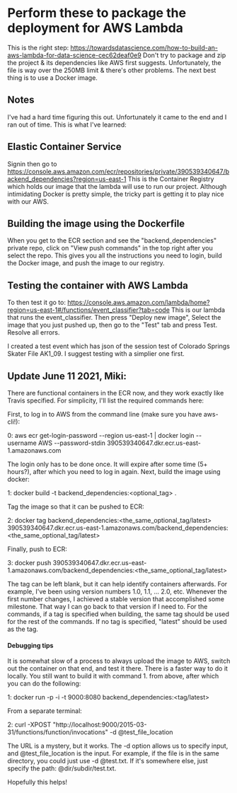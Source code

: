 # Perform these to package the deployment for AWS Lambda


This is the right step: https://towardsdatascience.com/how-to-build-an-aws-lambda-for-data-science-cec62deaf0e9
Don't try to package and zip the project & its dependencies like AWS first suggests. Unfortunately, the file is way over the 250MB limit & there's other problems. The next best thing is to use a Docker image.

## Notes
I've had a hard time figuring this out. Unfortunately it came to the end and I ran out of time. This is what I've learned:

## Elastic Container Service
Signin then go to https://console.aws.amazon.com/ecr/repositories/private/390539340647/backend_dependencies?region=us-east-1
This is the Container Registry which holds our image that the lambda will use to run our project.
Although intimidating Docker is pretty simple, the tricky part is getting it to play nice with our AWS.

## Building the image using the Dockerfile
When you get to the ECR section and see the "backend_dependencies" private repo, click on "View push commands" in the top right after you select the repo. This gives you all the instructions you need to login, build the Docker image, and push the image to our registry. 

## Testing the container with AWS Lambda
To then test it go to: https://console.aws.amazon.com/lambda/home?region=us-east-1#/functions/event_classifier?tab=code
This is our lambda that runs the event_classifier. Then press "Deploy new image", Select the image that you just pushed up, then go to the "Test" tab and press Test. Resolve all errors. 

I created a test event which has json of the session test of Colorado Springs Skater File AK1_09. I suggest testing with a simplier one first.

## Update June 11 2021, Miki:
There are functional containers in the ECR now, and they work exactly like Travis specified. For simplicity, I'll list the required commands here:

First, to log in to AWS from the command line (make sure you have aws-cli!):

0: aws ecr get-login-password --region us-east-1 | docker login --username AWS --password-stdin 390539340647.dkr.ecr.us-east-1.amazonaws.com

The login only has to be done once. It will expire after some time (5+ hours?), after which you need to log in again. Next, build the image using docker:

1: docker build -t backend_dependencies:<optional_tag> .

Tag the image so that it can be pushed to ECR:

2: docker tag backend_dependencies:<the_same_optional_tag/latest> 390539340647.dkr.ecr.us-east-1.amazonaws.com/backend_dependencies:<the_same_optional_tag/latest>

Finally, push to ECR:

3: docker push 390539340647.dkr.ecr.us-east-1.amazonaws.com/backend_dependencies:<the_same_optional_tag/latest>

The tag can be left blank, but it can help identify containers afterwards. For example, I've been using version numbers 1.0, 1.1, ... 2.0, etc. Whenever the first number changes, I achieved a stable version that accomplished some milestone. That way I can go back to that version if I need to. 
For the commands, if a tag is specified when building, the same tag should be used for the rest of the commands. If no tag is specified, "latest" should be used as the tag.

#### Debugging tips

It is somewhat slow of a process to always upload the image to AWS, switch out the container on that end, and test it there.
There is a faster way to do it locally. You still want to build it with command 1. from above, after which you can do the following:

1: docker run -p -i -t 9000:8080  backend_dependencies:<tag/latest> 

From a separate terminal:

2: curl -XPOST "http://localhost:9000/2015-03-31/functions/function/invocations" -d @test_file_location

The URL is a mystery, but it works. The -d option allows us to specify input, and @test_file_location is the input. For example, if the file is in the same directory, you could just use -d @test.txt. 
If it's somewhere else, just specify the path: @dir/subdir/test.txt.

Hopefully this helps!
